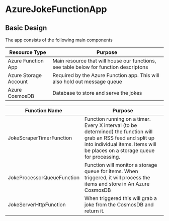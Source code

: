 # AzureJokeFunctionApp

## Basic Design

The app consists of the following main components

| Resource Type | Purpose |
| --- | --- |
| Azure Function App | Main resource that will house our functions, see table below for function descriptons |
| Azure Storage Account | Required by the Azure Function app.  This will also hold out message queue |
| Azure CosmosDB | Database to store and serve the jokes |


| Function Name | Purpose |
| --- | --- |
| JokeScraperTimerFunction | Function running on a timer. Every X interval (to be determined) the function will grab an RSS feed and split up into individual items.  Items will be places on a storage queue for processing. |
| JokeProcessorQueueFunction | Function will monitor a storage queue for items.  When triggered, it will process the items and store in An Azure CosmosDB |
| JokeServerHttpFunction | When triggered this will grab a joke from the CosmosDB and return it.


